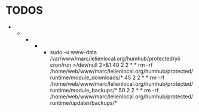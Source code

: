 TODOS 
=====


* * * * * sudo -u www-data /var/www/marc/lelienlocal.org/humhub/protected/yii cron/run >/dev/null 2>&1
          40 2 2 * * rm -rf /home/web/www/marc/lelienlocal.org/humhub/protected/runtime/module_downloads/*
          45 2 2 * * rm -rf /home/web/www/marc/lelienlocal.org/humhub/protected/runtime/module_backups/*
          50 2 2 * * rm -rf /home/web/www/marc/lelienlocal.org/humhub/protected/runtime/updater/backups/*
